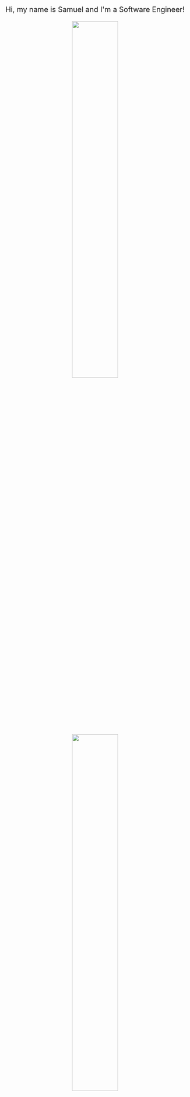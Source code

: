 <p style="text-align:center; font-size:20px; ">Hi, my name is Samuel and I'm a Software Engineer! 
</p>


<p align="center" width="100%">
    <img width="50%" src="https://github-readme-stats.vercel.app/api/top-langs/?username=samuelpena21&theme=highcontrast&show_icons=true&hide_border=false&layout=compact"/>
   <img width="50%" src="https://github-readme-streak-stats.herokuapp.com/?user=samuelpena21&theme=highcontrast&hide_border=false">

</p>
